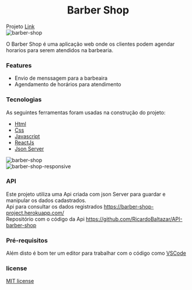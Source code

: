 <h1 align="center">Barber Shop</h1>  
  
Projeto [Link](https://barber-shop-react-js.vercel.app/#/about)  
![barber-shop](https://user-images.githubusercontent.com/56805229/90039111-96b9f680-dc9c-11ea-9e3c-eb2140fe9598.png)  
  
O Barber Shop é uma aplicação web onde os clientes podem agendar horarios para serem atendidos na barbearia. 
  
### Features

- Envio de menssagem para a barbeaira  
- Agendamento de horários para atendimento    
  
### Tecnologias

As seguintes ferramentas foram usadas na construção do projeto:

- [Html](https://developer.mozilla.org/pt-BR/docs/Web/HTML)  
- [Css](https://developer.mozilla.org/pt-BR/docs/Web/CSS)  
- [Javascript](https://developer.mozilla.org/pt-BR/docs/Web/JavaScript)  
- [ReactJs](https://pt-br.reactjs.org/docs/getting-started.html)  
- [Json Server](https://www.npmjs.com/package/json-server)  
  
![barber-shop](https://user-images.githubusercontent.com/56805229/90041011-11841100-dc9f-11ea-8b6b-61528f33e3f0.gif)  
![barber-shop-responsive](https://user-images.githubusercontent.com/56805229/90041220-62940500-dc9f-11ea-8b19-ac324656557f.gif)  
  
### API  
Este projeto utiliza uma Api criada com json Server para guardar e manipular os dados cadastrados.  
Api para consultar os dados registrados https://barber-shop-project.herokuapp.com/  
Repositório com o código da Api https://github.com/RicardoBaltazar/API-barber-shop  
  
### Pré-requisitos
   
Além disto é bom ter um editor para trabalhar com o código como [VSCode](https://code.visualstudio.com/)
  
### license  
[MIT license](https://github.com/RicardoBaltazar/Barber-Shop-ReactJs/blob/master/LICENSE)

